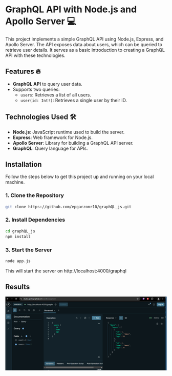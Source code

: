 # GraphQL API with Node.js and Apollo Server 💻

This project implements a simple GraphQL API using Node.js, Express, and Apollo Server. The API exposes data about users, which can be queried to retrieve user details. It serves as a basic introduction to creating a GraphQL API with these technologies.

## Features 🔥

- **GraphQL API** to query user data.
- Supports two queries:
  - `users`: Retrieves a list of all users.
  - `user(id: Int!)`: Retrieves a single user by their ID.

## Technologies Used 🛠️

- **Node.js**: JavaScript runtime used to build the server.
- **Express**: Web framework for Node.js.
- **Apollo Server**: Library for building a GraphQL API server.
- **GraphQL**: Query language for APIs.

## Installation

Follow the steps below to get this project up and running on your local machine.

### 1. Clone the Repository

```bash
git clone https://github.com/epgarzonr10/graphQL_js.git
```
### 2. Install Dependencies
```bash
cd graphQL_js
npm install
```
### 3. Start the Server
```bash
node app.js
```
This will start the server on http://localhost:4000/graphql
## Results
<p align="center">
  <img src="images/graph.PNG" alt="graph">
</p>


